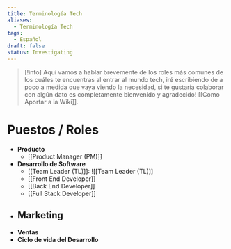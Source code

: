 ```yaml
---
title: Terminología Tech
aliases:
  - Terminología Tech
tags:
  - Español
draft: false
status: Investigating
---
```

> [!info]
> Aquí vamos a hablar brevemente de los roles más comunes de los cuáles te encuentras al entrar al mundo tech, iré escribiendo de a poco a medida que vaya viendo la necesidad, si te gustaría colaborar con algún dato es completamente bienvenido y agradecido! [[Como Aportar a la Wiki]].

# Puestos / Roles

- **Producto**
	- [[Product Manager (PM)]]
- **Desarrollo de Software**
	- [[Team Leader (TL)]]: ![[Team Leader (TL)]]
	- [[Front End Developer]]
	- [[Back End Developer]]
	- [[Full Stack Developer]]
- **Marketing**
	- 
- **Ventas**
- **Ciclo de vida del Desarrollo**


